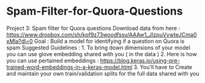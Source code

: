 # Spam-Filter-for-Quora-Questions
Project 3: Spam filter for Quora questions Download data from here : https://www.dropbox.com/sh/kpf9z73woodfssv/AAAw1_JIzpuVvwteJCma0xMla?dl=0  Goal : Build a model for identifying if a question on Quora is spam   Suggested Guidelines :   1. To bring down dimensions of your model you can use glove embedding shared with you ( in the data )  2. Here is how you can use pertained embeddings : https://blog.keras.io/using-pre-trained-word-embeddings-in-a-keras-model.html  3. You'll have to Create and maintain your own train/validation splits for the full data shared with you 
